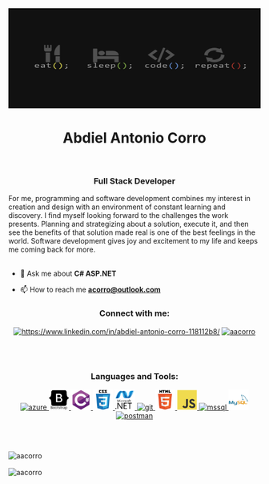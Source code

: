 
<img src="https://github.com/aacorro/aacorro/blob/main/banner-1.jpg" width="100%" height="200" alt="banner-coding">

<h1 align="center">Abdiel Antonio Corro</h1>
<br>
<h3 align="center">Full Stack Developer</h3>

For me, programming and software development combines my interest in creation and design with an environment of constant learning and discovery. I find myself looking forward to the challenges the work presents. Planning and strategizing about a solution, execute it, and then see the benefits of that solution made real is one of the best feelings in the world. Software development gives joy and excitement to my life and keeps me coming back for more. 
<br>
<br>
- 💬 Ask me about **C# ASP.NET**

- 📫 How to reach me **acorro@outlook.com**


<h3 align="center">Connect with me:</h3>

<p align="center">
<a href="https://linkedin.com/in/https://www.linkedin.com/in/abdiel-antonio-corro-118112b8/" target="blank"><img align="center" src="https://raw.githubusercontent.com/rahuldkjain/github-profile-readme-generator/master/src/images/icons/Social/linked-in-alt.svg" alt="https://www.linkedin.com/in/abdiel-antonio-corro-118112b8/" height="30" width="40" /></a>
<a href="https://stackoverflow.com/users/aacorro" target="blank"><img align="center" src="https://raw.githubusercontent.com/rahuldkjain/github-profile-readme-generator/master/src/images/icons/Social/stack-overflow.svg" alt="aacorro" height="30" width="40" /></a>
</p>
<br>
<br>

<h3 align="center">Languages and Tools:</h3>
<p align="center"> <a href="https://azure.microsoft.com/en-in/" target="_blank" rel="noreferrer"> <img src="https://www.vectorlogo.zone/logos/microsoft_azure/microsoft_azure-icon.svg" alt="azure" width="40" height="40"/> </a> <a href="https://getbootstrap.com" target="_blank" rel="noreferrer"> <img src="https://raw.githubusercontent.com/devicons/devicon/master/icons/bootstrap/bootstrap-plain-wordmark.svg" alt="bootstrap" width="40" height="40"/> </a> <a href="https://www.w3schools.com/cs/" target="_blank" rel="noreferrer"> <img src="https://raw.githubusercontent.com/devicons/devicon/master/icons/csharp/csharp-original.svg" alt="csharp" width="40" height="40"/> </a> <a href="https://www.w3schools.com/css/" target="_blank" rel="noreferrer"> <img src="https://raw.githubusercontent.com/devicons/devicon/master/icons/css3/css3-original-wordmark.svg" alt="css3" width="40" height="40"/> </a> <a href="https://dotnet.microsoft.com/" target="_blank" rel="noreferrer"> <img src="https://raw.githubusercontent.com/devicons/devicon/master/icons/dot-net/dot-net-original-wordmark.svg" alt="dotnet" width="40" height="40"/> </a> <a href="https://git-scm.com/" target="_blank" rel="noreferrer"> <img src="https://www.vectorlogo.zone/logos/git-scm/git-scm-icon.svg" alt="git" width="40" height="40"/> </a> <a href="https://www.w3.org/html/" target="_blank" rel="noreferrer"> <img src="https://raw.githubusercontent.com/devicons/devicon/master/icons/html5/html5-original-wordmark.svg" alt="html5" width="40" height="40"/> </a> <a href="https://developer.mozilla.org/en-US/docs/Web/JavaScript" target="_blank" rel="noreferrer"> <img src="https://raw.githubusercontent.com/devicons/devicon/master/icons/javascript/javascript-original.svg" alt="javascript" width="40" height="40"/> </a> <a href="https://www.microsoft.com/en-us/sql-server" target="_blank" rel="noreferrer"> <img src="https://www.svgrepo.com/show/303229/microsoft-sql-server-logo.svg" alt="mssql" width="40" height="40"/> </a> <a href="https://www.mysql.com/" target="_blank" rel="noreferrer"> <img src="https://raw.githubusercontent.com/devicons/devicon/master/icons/mysql/mysql-original-wordmark.svg" alt="mysql" width="40" height="40"/> </a> <a href="https://postman.com" target="_blank" rel="noreferrer"> <img src="https://www.vectorlogo.zone/logos/getpostman/getpostman-icon.svg" alt="postman" width="40" height="40"/> </a> </p>

<br>
<br>

<p><img width="100%" height="300" align="center" src="https://github-readme-stats.vercel.app/api/top-langs?username=aacorro&show_icons=true&locale=en&layout=compact" alt="aacorro" /></p>

<p><img width="100%" height="300" align="center" src="https://github-readme-streak-stats.herokuapp.com/?user=aacorro&" alt="aacorro" /></p>
